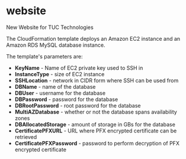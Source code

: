 # website
New Website for TUC Technologies

The CloudFormation template deploys an Amazon EC2 instance and an Amazon RDS MySQL database instance.

The template's parameters are:
* **KeyName** - Name of EC2 private key used to SSH in
* **InstanceType** - size of EC2 instance
* **SSHLocation** - network in CIDR form where SSH can be used from
* **DBName** - name of the database
* **DBUser** - username for the database
* **DBPassword** - password for the database
* **DBRootPassword** - root password for the database
* **MultiAZDatabase** - whether or not the database spans availability zones
* **DBAllocatedStorage** - amount of storage in GBs for the database
* **CertificatePFXURL** - URL where PFX encrypted certificate can be retrieved
* **CertificatePFXPassword** - password to perform decryption of PFX encrypted certificate
